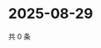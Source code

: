 # 2025-08-29

共 0 条

<!-- BEGIN ZHIHUQUESTIONS -->
<!-- 最后更新时间 Fri Aug 29 2025 12:13:44 GMT+0800 (China Standard Time) -->

<!-- END ZHIHUQUESTIONS -->
